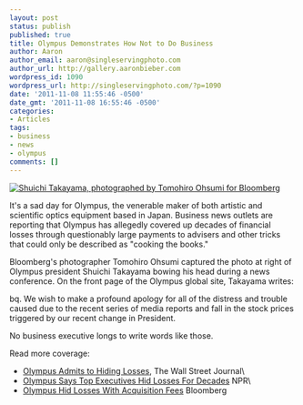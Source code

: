 ```yaml
---
layout: post
status: publish
published: true
title: Olympus Demonstrates How Not to Do Business
author: Aaron
author_email: aaron@singleservingphoto.com
author_url: http://gallery.aaronbieber.com
wordpress_id: 1090
wordpress_url: http://singleservingphoto.com/?p=1090
date: '2011-11-08 11:55:46 -0500'
date_gmt: '2011-11-08 16:55:46 -0500'
categories:
- Articles
tags:
- business
- news
- olympus
comments: []
---
```

[![Shuichi Takayama, photographed by Tomohiro Ohsumi for
Bloomberg](http://singleservingphoto.com/wp-content/uploads/2011/11/Shuichi_Takayama-300x228.png "Shuichi Takayama")](http://singleservingphoto.com/wp-content/uploads/2011/11/Shuichi_Takayama.png)

It's a sad day for Olympus, the venerable maker of both artistic and
scientific optics equipment based in Japan. Business news outlets are
reporting that Olympus has allegedly covered up decades of financial
losses through questionably large payments to advisers and other tricks
that could only be described as "cooking the books."

Bloomberg's photographer Tomohiro Ohsumi captured the photo at right of
Olympus president Shuichi Takayama bowing his head during a news
conference. On the front page of the Olympus global site, Takayama
writes:

bq. We wish to make a profound apology for all of the distress and
trouble caused due to the recent series of media reports and fall in the
stock prices triggered by our recent change in President.

No business executive longs to write words like those.

Read more coverage:

* [Olympus Admits to Hiding
Losses](http://online.wsj.com/article/SB10001424052970204190704577024680506345936.html),
The Wall Street Journal\
 * [Olympus Says Top Executives Hid Losses For
Decades](http://www.npr.org/2011/11/08/142126419/olympus-says-top-execs-hid-losses-for-decades,)
NPR\
 * [Olympus Hid Losses With Acquisition
Fees](http://www.bloomberg.com/news/2011-11-07/olympus-used-gyrus-fees-to-hide-losses.html,)
Bloomberg
